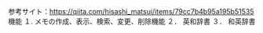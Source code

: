 参考サイト：https://qiita.com/hisashi_matsui/items/79cc7b4b95a195b51535
機能
１.
メモの作成、表示、検索、変更、削除機能
２．
英和辞書
３．
和英辞書
